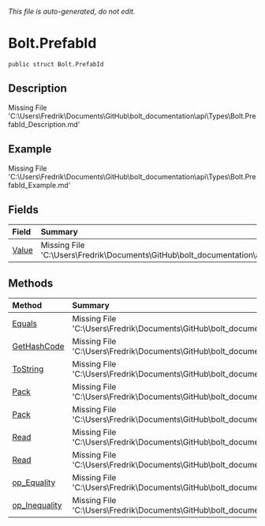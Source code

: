 *This file is auto-generated, do not edit.*

# Bolt.PrefabId
`public struct Bolt.PrefabId`
## Description
Missing File 'C:\Users\Fredrik\Documents\GitHub\bolt_documentation\api\Types\Bolt.PrefabId_Description.md'
## Example
Missing File 'C:\Users\Fredrik\Documents\GitHub\bolt_documentation\api\Types\Bolt.PrefabId_Example.md'
## Fields
| Field | Summary |
|:-----|:--------|
|[Value](Bolt.PrefabId/F/Value.md)|Missing File 'C:\Users\Fredrik\Documents\GitHub\bolt_documentation\api\Types\Bolt.PrefabId\F\Value_Summary.md'|
## Methods
| Method | Summary |
|:-----|:--------|
|[Equals](Bolt.PrefabId/M/Equals.md)|Missing File 'C:\Users\Fredrik\Documents\GitHub\bolt_documentation\api\Types\Bolt.PrefabId\M\Equals_Summary.md'|
|[GetHashCode](Bolt.PrefabId/M/GetHashCode.md)|Missing File 'C:\Users\Fredrik\Documents\GitHub\bolt_documentation\api\Types\Bolt.PrefabId\M\GetHashCode_Summary.md'|
|[ToString](Bolt.PrefabId/M/ToString.md)|Missing File 'C:\Users\Fredrik\Documents\GitHub\bolt_documentation\api\Types\Bolt.PrefabId\M\ToString_Summary.md'|
|[Pack](Bolt.PrefabId/M/Pack.md)|Missing File 'C:\Users\Fredrik\Documents\GitHub\bolt_documentation\api\Types\Bolt.PrefabId\M\Pack_Summary.md'|
|[Pack](Bolt.PrefabId/M/Pack.md)|Missing File 'C:\Users\Fredrik\Documents\GitHub\bolt_documentation\api\Types\Bolt.PrefabId\M\Pack_Summary.md'|
|[Read](Bolt.PrefabId/M/Read.md)|Missing File 'C:\Users\Fredrik\Documents\GitHub\bolt_documentation\api\Types\Bolt.PrefabId\M\Read_Summary.md'|
|[Read](Bolt.PrefabId/M/Read.md)|Missing File 'C:\Users\Fredrik\Documents\GitHub\bolt_documentation\api\Types\Bolt.PrefabId\M\Read_Summary.md'|
|[op_Equality](Bolt.PrefabId/M/op_Equality.md)|Missing File 'C:\Users\Fredrik\Documents\GitHub\bolt_documentation\api\Types\Bolt.PrefabId\M\op_Equality_Summary.md'|
|[op_Inequality](Bolt.PrefabId/M/op_Inequality.md)|Missing File 'C:\Users\Fredrik\Documents\GitHub\bolt_documentation\api\Types\Bolt.PrefabId\M\op_Inequality_Summary.md'|
